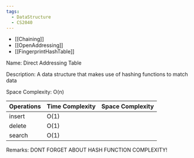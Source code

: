 ```yaml
---
tags:
  - DataStructure
  - CS2040
---
```

- [[Chaining]]
- [[OpenAddressing]]
- [[FingerprintHashTable]]

Name: Direct Addressing Table

Description: A data structure that makes use of hashing functions to match data

Space Complexity: O(n)

| Operations | Time Complexity | Space Complexity |
| ---------- | --------------- | ---------------- |
| insert     | O(1)            |                  |
| delete     | O(1)            |                  |
| search     | O(1)            |                  |

Remarks:
DONT FORGET ABOUT HASH FUNCTION COMPLEXITY!